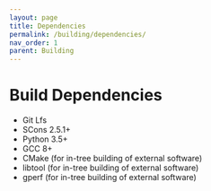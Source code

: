```yaml
---
layout: page
title: Dependencies
permalink: /building/dependencies/
nav_order: 1
parent: Building
---
```


# Build Dependencies

- Git Lfs
- SCons 2.5.1+
- Python 3.5+
- GCC 8+
- CMake (for in-tree building of external software)
- libtool (for in-tree building of external software)
- gperf (for in-tree building of external software)
